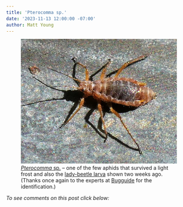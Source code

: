 ```yaml
---
title: 'Pterocomma sp.'
date: '2023-11-13 12:00:00 -07:00'
author: Matt Young
---
```


<figure>
<img src="/uploads/2023/P1010941_aphid_pterocomma_600.jpg" alt="Aphid"/>
<figcaption><a href="https://en.wikipedia.org/wiki/Aphid"><i>Pterocomma</i> sp.</a> &ndash; one of the few aphids that survived a light frost and also the <a href="https://pandasthumb.org/archives/2023/10/harmonia-axyridis.html">lady-beetle larva</a> shown two weeks ago. (Thanks once again to the experts at <a href="https://bugguide.net/node/view/15740">Bugguide</a> for the identification.)
</figcaption>
</figure>

<i>To see comments on this post click below:</i> <!--more-->

